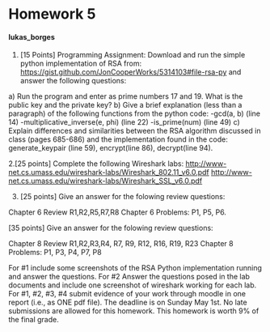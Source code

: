 # Homework 5 #
#### lukas_borges ####

1. [15 Points] Programming Assignment: Download and run the simple python implementation of RSA from: https://gist.github.com/JonCooperWorks/5314103#file-rsa-py and answer the following questions:

a) Run the program and enter as prime numbers 17 and 19. What is the public key and the private key?
b) Give a brief explanation (less than a paragraph) of the following functions from the python code: -gcd(a, b) (line 14)
-multiplicative_inverse(e, phi) (line 22)
-is_prime(num) (line 49)
 c) Explain differences and similarities between the RSA algorithm discussed in class (pages 685-686) and the implementation found in the code: generate_keypair (line 59), encrypt(line 86), decrypt(line 94).

2.[25 points] Complete the following Wireshark labs:
http://www-net.cs.umass.edu/wireshark-labs/Wireshark_802.11_v6.0.pdf
http://www-net.cs.umass.edu/wireshark-labs/Wireshark_SSL_v6.0.pdf

3. [25 points] Give an answer for the folowing review questions:

Chapter 6 Review R1,R2,R5,R7,R8
Chapter 6 Problems: P1, P5, P6.

[35 points] Give an answer for the folowing review questions:

Chapter 8 Review R1,R2,R3,R4, R7, R9, R12, R16, R19, R23
Chapter 8 Problems: P1, P3, P4, P7, P8

For #1 include some screenshots of the RSA Python implementation running and answer the questions. For #2 Answer the questions posed in the lab documents and include one screenshot of wireshark working for each lab. For #1, #2, #3, #4 submit evidence of your work through moodle in one report (i.e., as ONE pdf file). The deadline is on Sunday May 1st. No late submissions are allowed for this homework. This homework is worth 9% of the final grade.
